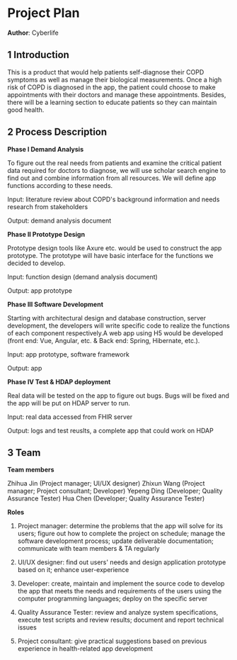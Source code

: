 # Project Plan



**Author**: Cyberlife

## 1 Introduction

This is a product that would help patients self-diagnose their COPD symptoms  as well as manage their biological measurements. Once a high risk of COPD is diagnosed in the app, the patient could choose to make appointments with their doctors and manage these appointments. Besides, there will be a learning section to educate patients so they can maintain good health.

## 2 Process Description

**Phase I  Demand Analysis**

To figure out the real needs from patients and examine the critical patient data required for doctors to diagnose, we will use scholar search engine to find out and combine information from all resources. We will define app functions according to these needs.

Input: literature review about COPD's background information and needs research from stakeholders

Output: demand analysis document 

**Phase II Prototype Design**

Prototype design tools like Axure etc. would be used to construct the app prototype. The prototype will have basic interface for the functions we decided to develop.

Input: function design (demand analysis document)

Output: app prototype

**Phase III Software Development**

Starting with architectural design and database construction, server development, the developers will write specific code to realize the functions of each component respectively.A web app using H5 would be developed (front end: Vue, Angular, etc. & Back end: Spring, Hibernate, etc.).

Input: app prototype, software framework 

Output: app 

**Phase IV Test & HDAP deployment**

Real data will be tested on the app to figure out bugs. Bugs will be fixed and the app will be put on HDAP server to run.

Input: real data accessed from FHIR server

Output: logs and test reuslts, a complete app that could work on HDAP

## 3 Team


**Team members** 

Zhihua Jin (Project manager; UI/UX designer)
Zhixun Wang (Project manager; Project consultant; Developer)
Yepeng Ding  (Developer; Quality Assurance Tester)
Hua Chen (Developer; Quality Assurance Tester)

**Roles**
1. Project manager:  determine the problems that the app will solve for its users; figure out how to complete the project on schedule; manage the software development process; update deliverable documentation; communicate with team members & TA regularly
 
2. UI/UX designer: find out users' needs and design application prototype based on it; enhance user-experience  

3. Developer: create, maintain and implement the source code to develop the app that meets the needs and requirements of the users using the computer programming languages; deploy on the specific server

4. Quality Assurance Tester: review and analyze system specifications, execute test scripts and review results;   document and  report technical issues

5. Project consultant: give practical suggestions based on previous experience in  health-related app development

